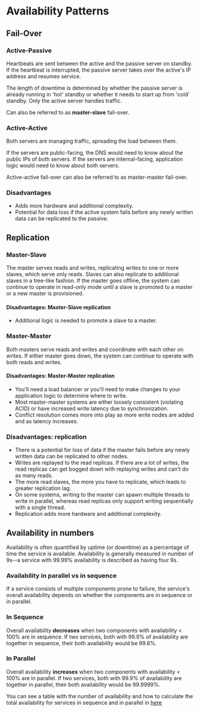 # Availability Patterns
## Fail-Over
### Active-Passive
Heartbeats are sent between the active and the passive server on standby. If the heartbeat is interrupted, the passive server takes over the active's IP address and resumes service.

The length of downtime is determined by whether the passive server is already running in 'hot' standby or whether it needs to start up from 'cold' standby. Only the active server handles traffic.

Can also be referred to as **master-slave** fail-over.
### Active-Active
Both servers are managing traffic, spreading the load between them.

If the servers are public-facing, the DNS would need to know about the public IPs of both servers. If the servers are internal-facing, application logic would need to know about both servers.

Active-active fail-over can also be referred to as master-master fail-over.
### Disadvantages
- Adds more hardware and additional complexity.
- Potential for data loss if the active system fails before any newly written data can be replicated to the passive.
## Replication
### Master-Slave 
The master serves reads and writes, replicating writes to one or more slaves, which serve only reads. Slaves can also replicate to additional slaves in a tree-like fashion. If the master goes offline, the system can continue to operate in read-only mode until a slave is promoted to a master or a new master is provisioned.
#### Disadvantages: Master-Slave replication
- Additional logic is needed to promote a slave to a master.
### Master-Master
Both masters serve reads and writes and coordinate with each other on writes. If either master goes down, the system can continue to operate with both reads and writes.
#### Disadvantages: Master-Master replication
- You'll need a load balancer or you'll need to make changes to your application logic to determine where to write.
- Most master-master systems are either loosely consistent (violating ACID) or have increased write latency due to synchronization.
- Conflict resolution comes more into play as more write nodes are added and as latency increases.
### Disadvantages: replication
- There is a potential for loss of data if the master fails before any newly written data can be replicated to other nodes.
- Writes are replayed to the read replicas. If there are a lot of writes, the read replicas can get bogged down with replaying writes and can't do as many reads.
- The more read slaves, the more you have to replicate, which leads to greater replication lag.
- On some systems, writing to the master can spawn multiple threads to write in parallel, whereas read replicas only support writing sequentially with a single thread.
- Replication adds more hardware and additional complexity.

## Availability in numbers
Availability is often quantified by uptime (or downtime) as a percentage of time the service is available. Availability is generally measured in number of 9s--a service with 99.99% availability is described as having four 9s.
### Availability in parallel vs in sequence
If a service consists of multiple components prone to failure, the service's overall availability depends on whether the components are in sequence or in parallel.
### In Sequence
Overall availability **decreases** when two components with availability < 100% are in sequence.
If two services, both with 99.9% of availability are together in sequence, their both availability would be 99.8%.
### In Parallel
Overall availability **increases** when two components with availability < 100% are in parallel.
If two services, both with 99.9% of availability are together in parallel, their both availability would be 99.9999%.

You can see a table with the number of availability and how to calculate the total availability for services in sequence and in parallel in [here](https://github.com/donnemartin/system-design-primer?tab=readme-ov-file#availability-in-numbers)